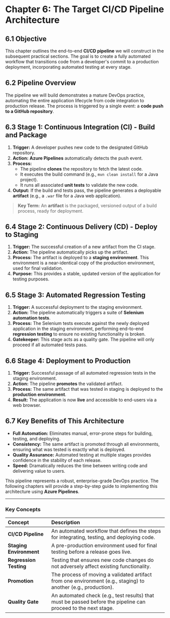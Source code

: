# **Chapter 6: The Target CI/CD Pipeline Architecture**

## **6.1 Objective**

This chapter outlines the end-to-end **CI/CD pipeline** we will construct in the subsequent practical sections. The goal is to create a fully automated workflow that transitions code from a developer's commit to a production deployment, incorporating automated testing at every stage.

## **6.2 Pipeline Overview**

The pipeline we will build demonstrates a mature DevOps practice, automating the entire application lifecycle from code integration to production release. The process is triggered by a single event: a **code push to a GitHub repository**.

## **6.3 Stage 1: Continuous Integration (CI) - Build and Package**

1.  **Trigger:** A developer pushes new code to the designated GitHub repository.
2.  **Action:** **Azure Pipelines** automatically detects the push event.
3.  **Process:**
    *   The pipeline **clones** the repository to fetch the latest code.
    *   It executes the build command (e.g., `mvn clean install` for a Java project).
    *   It runs all associated **unit tests** to validate the new code.
4.  **Output:** If the build and tests pass, the pipeline generates a deployable **artifact** (e.g., a `.war` file for a Java web application).

> **Key Term:** An **artifact** is the packaged, versioned output of a build process, ready for deployment.

## **6.4 Stage 2: Continuous Delivery (CD) - Deploy to Staging**

1.  **Trigger:** The successful creation of a new artifact from the CI stage.
2.  **Action:** The pipeline automatically picks up the artifact.
3.  **Process:** The artifact is deployed to a **staging environment**. This environment is a near-identical copy of the production environment, used for final validation.
4.  **Purpose:** This provides a stable, updated version of the application for testing purposes.

## **6.5 Stage 3: Automated Regression Testing**

1.  **Trigger:** A successful deployment to the staging environment.
2.  **Action:** The pipeline automatically triggers a suite of **Selenium automation tests**.
3.  **Process:** The Selenium tests execute against the newly deployed application in the staging environment, performing end-to-end **regression testing** to ensure no existing functionality is broken.
4.  **Gatekeeper:** This stage acts as a quality gate. The pipeline will only proceed if all automated tests pass.

## **6.6 Stage 4: Deployment to Production**

1.  **Trigger:** Successful passage of all automated regression tests in the staging environment.
2.  **Action:** The pipeline **promotes** the validated artifact.
3.  **Process:** The same artifact that was tested in staging is deployed to the **production environment**.
4.  **Result:** The application is now **live** and accessible to end-users via a web browser.

## **6.7 Key Benefits of This Architecture**

*   **Full Automation:** Eliminates manual, error-prone steps for building, testing, and deploying.
*   **Consistency:** The same artifact is promoted through all environments, ensuring what was tested is exactly what is deployed.
*   **Quality Assurance:** Automated testing at multiple stages provides confidence in the stability of each release.
*   **Speed:** Dramatically reduces the time between writing code and delivering value to users.

This pipeline represents a robust, enterprise-grade DevOps practice. The following chapters will provide a step-by-step guide to implementing this architecture using **Azure Pipelines**.

---
### **Key Concepts**

| Concept | Description |
| :--- | :--- |
| **CI/CD Pipeline** | An automated workflow that defines the steps for integrating, testing, and deploying code. |
| **Staging Environment** | A pre-production environment used for final testing before a release goes live. |
| **Regression Testing** | Testing that ensures new code changes do not adversely affect existing functionality. |
| **Promotion** | The process of moving a validated artifact from one environment (e.g., staging) to another (e.g., production). |
| **Quality Gate** | An automated check (e.g., test results) that must be passed before the pipeline can proceed to the next stage. |
